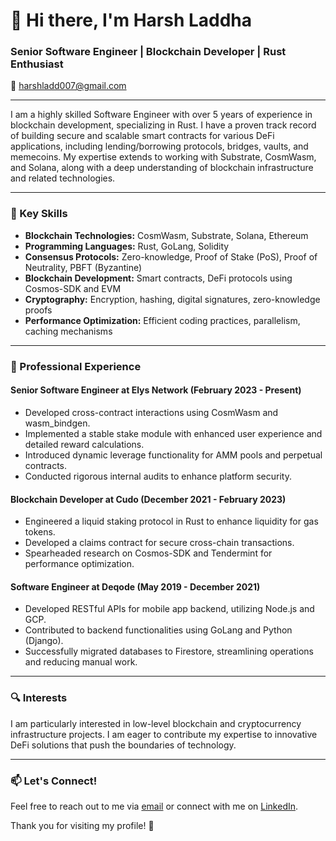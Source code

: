 # 👋 Hi there, I'm Harsh Laddha

### Senior Software Engineer | Blockchain Developer | Rust Enthusiast

📧 [harshladd007@gmail.com](mailto:harshladd007@gmail.com)

---

I am a highly skilled Software Engineer with over 5 years of experience in blockchain development, specializing in Rust. I have a proven track record of building secure and scalable smart contracts for various DeFi applications, including lending/borrowing protocols, bridges, vaults, and memecoins. My expertise extends to working with Substrate, CosmWasm, and Solana, along with a deep understanding of blockchain infrastructure and related technologies.

---

### 🌟 Key Skills

- **Blockchain Technologies:** CosmWasm, Substrate, Solana, Ethereum
- **Programming Languages:** Rust, GoLang, Solidity
- **Consensus Protocols:** Zero-knowledge, Proof of Stake (PoS), Proof of Neutrality, PBFT (Byzantine)
- **Blockchain Development:** Smart contracts, DeFi protocols using Cosmos-SDK and EVM
- **Cryptography:** Encryption, hashing, digital signatures, zero-knowledge proofs
- **Performance Optimization:** Efficient coding practices, parallelism, caching mechanisms

---

### 💼 Professional Experience

#### **Senior Software Engineer at Elys Network** (February 2023 - Present)
- Developed cross-contract interactions using CosmWasm and wasm_bindgen.
- Implemented a stable stake module with enhanced user experience and detailed reward calculations.
- Introduced dynamic leverage functionality for AMM pools and perpetual contracts.
- Conducted rigorous internal audits to enhance platform security.

#### **Blockchain Developer at Cudo** (December 2021 - February 2023)
- Engineered a liquid staking protocol in Rust to enhance liquidity for gas tokens.
- Developed a claims contract for secure cross-chain transactions.
- Spearheaded research on Cosmos-SDK and Tendermint for performance optimization.

#### **Software Engineer at Deqode** (May 2019 - December 2021)
- Developed RESTful APIs for mobile app backend, utilizing Node.js and GCP.
- Contributed to backend functionalities using GoLang and Python (Django).
- Successfully migrated databases to Firestore, streamlining operations and reducing manual work.

---

### 🔍 Interests
I am particularly interested in low-level blockchain and cryptocurrency infrastructure projects. I am eager to contribute my expertise to innovative DeFi solutions that push the boundaries of technology.

---

### 📫 Let's Connect!
Feel free to reach out to me via [email](mailto:harshladd007@gmail.com) or connect with me on [LinkedIn](https://www.linkedin.com/in/harsh-laddha-a61a36339/).

Thank you for visiting my profile! 🚀
